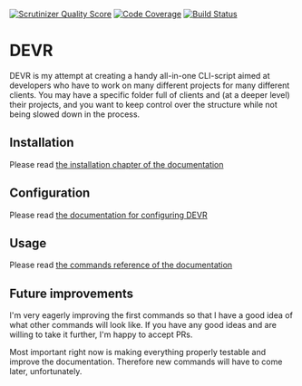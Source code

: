 [![Scrutinizer Quality Score](https://scrutinizer-ci.com/g/cleentfaar/devr/badges/quality-score.png?s=1340e5541086878e61f74f79b27ddc7962b91e26)](https://scrutinizer-ci.com/g/cleentfaar/devr/)
[![Code Coverage](https://scrutinizer-ci.com/g/cleentfaar/devr/badges/coverage.png?s=7663356e9caea6f351a1c25d9afd8ed556cb5afe)](https://scrutinizer-ci.com/g/cleentfaar/devr/)
[![Build Status](https://travis-ci.org/cleentfaar/devr.png?branch=master)](http://travis-ci.org/cleentfaar/devr)

DEVR
========================================================================================================================
DEVR is my attempt at creating a handy all-in-one CLI-script aimed at developers who have to work on many
different projects for many different clients.
You may have a specific folder full of clients and (at a deeper level) their projects, and you want to keep control over
the structure while not being slowed down in the process.


Installation
------------------------------------------------------------------------------------------------------------------------
Please read [the installation chapter of the documentation](docs/1-Installation.md)


Configuration
------------------------------------------------------------------------------------------------------------------------
Please read [the documentation for configuring DEVR](docs/2-Configuration.md)


Usage
------------------------------------------------------------------------------------------------------------------------
Please read [the commands reference of the documentation](docs/3-Commands.md)


Future improvements
------------------------------------------------------------------------------------------------------------------------
I'm very eagerly improving the first commands so that I have a good idea of what other commands will look like.
If you have any good ideas and are willing to take it further, I'm happy to accept PRs.

Most important right now is making everything properly testable and improve the documentation.
Therefore new commands will have to come later, unfortunately.
